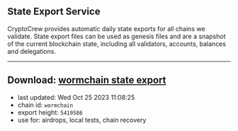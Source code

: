 ## State Export Service
CryptoCrew provides automatic daily state exports for all chains we validate. State export files can be used as genesis files and are a snapshot of the current blockchain state, including all validators, accounts, balances and delegations.

---
**Download: [wormchain state export](https://dl.ccvalidators.com/SERVICE/wormchain/wormchain_export_5419586.json)**
---

- last updated: Wed Oct 25 2023 11:08:25
- chain id: `wormchain`
- export height: `5419586`
- use for: airdrops, local tests, chain recovery
